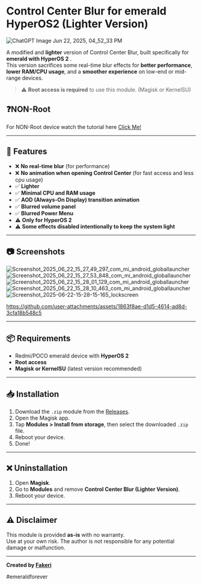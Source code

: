 # Control Center Blur for emerald HyperOS2 (Lighter Version)
![ChatGPT Image Jun 22, 2025, 04_52_33 PM](https://github.com/user-attachments/assets/84b06ee4-e7f3-4cf3-b192-3558408a2993)

A modified and **lighter** version of Control Center Blur, built specifically for **emerald with HyperOS 2** .  
This version sacrifices some real-time blur effects for **better performance**, **lower RAM/CPU usage**, and a **smoother experience** on low-end or mid-range devices.

> ⚠️ **Root access is required** to use this module. (Magisk or KernelSU)

## ❓NON-Root
For NON-Root device watch the tutorial here [Click Me!](https://www.tiktok.com/@emerald_g99/video/7451981653653654790?is_from_webapp=1&sender_device=pc&web_id=7509390879649957384)


---

## 🔧 Features

- ❌ **No real-time blur** (for performance)
- ❌ **No animation when opening Control Center** (for fast access and less cpu usage)
- ✅ **Lighter**
- ✅ **Minimal CPU and RAM usage**
- ✅ **AOD (Always-On Display) transition animation**
- ✅ **Blurred volume panel**
- ✅ **Blurred Power Menu**
- ⚠️ **Only for HyperOS 2**
- ⚠️ **Some effects disabled intentionally to keep the system light**

---

## 📷 Screenshots

![Screenshot_2025_06_22_15_27_49_297_com_mi_android_globallauncher](https://github.com/user-attachments/assets/85461d96-2d3a-4c67-99ef-7e7018e3076e)
![Screenshot_2025_06_22_15_27_53_848_com_mi_android_globallauncher](https://github.com/user-attachments/assets/e6f6fe85-6203-4b91-aa80-7649f0cf8f63)
![Screenshot_2025_06_22_15_28_01_129_com_mi_android_globallauncher](https://github.com/user-attachments/assets/25394ed1-ae5b-4165-b4e4-c1710f0d2752)
![Screenshot_2025_06_22_15_28_10_463_com_mi_android_globallauncher](https://github.com/user-attachments/assets/eed40282-7341-4037-adca-ca8f87c8e932)
![Screenshot_2025-06-22-15-28-15-165_lockscreen](https://github.com/user-attachments/assets/6b433479-a962-477f-91d8-b2f513fe882f)



https://github.com/user-attachments/assets/1863f8ae-d1d5-4614-ad8d-3cfa18b548c5



---

## 📦 Requirements

- Redmi/POCO emerald device with **HyperOS 2**
- **Root access**
- **Magisk or KernelSU** (latest version recommended)

---

## 📥 Installation

1. Download the `.zip` module from the [Releases](https://github.com/fakerieh/Control-Center-Blur-for-HyperOS2-but-LIGHTER-/releases).
2. Open the Magisk app.
3. Tap **Modules > Install from storage**, then select the downloaded `.zip` file.
4. Reboot your device.
5. Done!

---

## ❌ Uninstallation

1. Open **Magisk**.
2. Go to **Modules** and remove **Control Center Blur (Lighter Version)**.
3. Reboot your device.

---

## ⚠️ Disclaimer

This module is provided **as-is** with no warranty.  
Use at your own risk. The author is not responsible for any potential damage or malfunction.

---

**Created by [Fakeri](https://github.com/fakerieh)**

#emeraldforever
